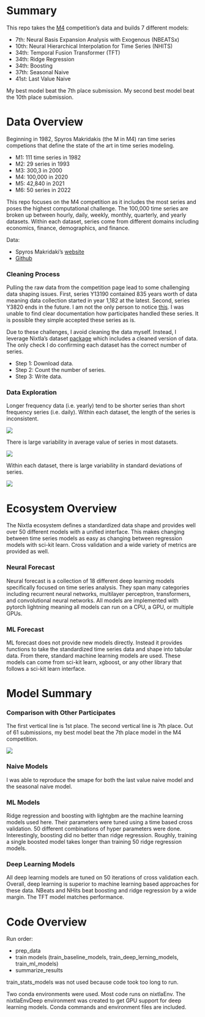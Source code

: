 
# Summary

This repo takes the
[M4](https://www.sciencedirect.com/science/article/pii/S0169207019301128)
competition’s data and builds 7 different models:

- 7th: Neural Basis Expansion Analysis with Exogenous (NBEATSx)
- 10th: Neural Hierarchical Interpolation for Time Series (NHITS)
- 34th: Temporal Fusion Transformer (TFT)
- 34th: Ridge Regression
- 34th: Boosting
- 37th: Seasonal Naive
- 41st: Last Value Naive

My best model beat the 7th place submission. My second best model beat
the 10th place submission.

# Data Overview

Beginning in 1982, Spyros Makridakis (the M in M4) ran time series
competions that define the state of the art in time series modeling.

- M1: 111 time series in 1982
- M2: 29 series in 1993
- M3: 300,3 in 2000
- M4: 100,000 in 2020
- M5: 42,840 in 2021
- M6: 50 series in 2022

This repo focuses on the M4 competition as it includes the most series
and poses the highest computational challenge. The 100,000 time series
are broken up between hourly, daily, weekly, monthly, quarterly, and
yearly datasets. Within each dataset, series come from different domains
including economics, finance, demographics, and finance.

Data:

- Spyros Makridaki’s
  [website](https://forecasters.org/resources/time-series-data/)
- [Github](https://github.com/Mcompetitions)

### Cleaning Process

Pulling the raw data from the competition page lead to some challenging
data shaping issues. First, series Y13190 contained 835 years worth of
data meaning data collection started in year 1,182 at the latest.
Second, series Y3820 ends in the future. I am not the only person to
notice
[this](https://openforecast.org/2020/03/01/m-competitions-from-m4-to-m5-reservations-and-expectations/).
I was unable to find clear documentation how participates handled these
series. It is possible they simple accepted these series as is.

Due to these challenges, I avoid cleaning the data myself. Instead, I
leverage Nixtla’s dataset
[package](https://nixtlaverse.nixtla.io/datasetsforecast/index.html)
which includes a cleaned version of data. The only check I do confirming
each dataset has the correct number of series.

- Step 1: Download data.
- Step 2: Count the number of series.
- Step 3: Write data.

### Data Exploration

Longer frequency data (i.e. yearly) tend to be shorter series than short
frequency series (i.e. daily). Within each dataset, the length of the
series is inconsistent.

![](README_files/figure-commonmark/cell-3-output-1.png)

There is large variability in average value of series in most datasets.

![](README_files/figure-commonmark/cell-4-output-1.png)

Within each dataset, there is large variability in standard deviations
of series.

![](README_files/figure-commonmark/cell-5-output-1.png)

# Ecosystem Overview

The Nixtla ecosystem defines a standardized data shape and provides well
over 50 different models with a unified interface. This makes changing
between time series models as easy as changing between regression models
with sci-kit learn. Cross validation and a wide variety of metrics are
provided as well.

### Neural Forecast

Neural forecast is a collection of 18 different deep learning models
specifically focused on time series analysis. They span many categories
including recurrent neural networks, multilayer perceptron,
transformers, and convolutional neural networks. All models are
implemented with pytorch lightning meaning all models can run on a CPU,
a GPU, or multiple GPUs.

### ML Forecast

ML forecast does not provide new models directly. Instead it provides
functions to take the standardized time series data and shape into
tabular data. From there, standard machine learning models are used.
These models can come from sci-kit learn, xgboost, or any other library
that follows a sci-kit learn interface.

# Model Summary

### Comparison with Other Participates

The first vertical line is 1st place. The second vertical line is 7th
place. Out of 61 submissions, my best model beat the 7th place model in
the M4 competition.

![](README_files/figure-commonmark/cell-6-output-1.png)

### Naive Models

I was able to reproduce the smape for both the last value naive model
and the seasonal naive model.

### ML Models

Ridge regression and boosting with lightgbm are the machine learning
models used here. Their parameters were tuned using a time based cross
validation. 50 different combinations of hyper parameters were done.
Interestingly, boosting did no better than ridge regression. Roughly,
training a single boosted model takes longer than training 50 ridge
regression models.

### Deep Learning Models

All deep learning models are tuned on 50 iterations of cross validation
each. Overall, deep learning is superior to machine learning based
approaches for these data. NBeats and NHits beat boosting and ridge
regression by a wide margin. The TFT model matches performance.

# Code Overview

Run order:

- prep_data
- train models (train_baseline_models, train_deep_lerning_models,
  train_ml_models)
- summarize_results

train_stats_models was not used because code took too long to run.

Two conda environments were used. Most code runs on nixtlaEnv. The
nixtlaEnvDeep environment was created to get GPU support for deep
learning models. Conda commands and environment files are included.
